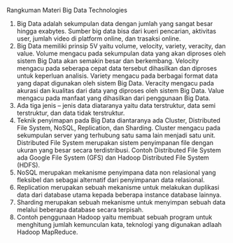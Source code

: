 Rangkuman Materi Big Data Technologies
1.	Big Data adalah sekumpulan data dengan jumlah yang sangat besar hingga exabytes. Sumber big data bisa dari kueri pencarian, aktivitas user, jumlah video di platform online, dan trasaksi online.
2.	Big Data memiliki prinsip 5V yaitu volume, velocity, variety, veracity, dan value. Volume mengacu pada sekumpulan data yang akan diproses oleh sistem Big Data akan semakin besar dan berkembang. Velocity mengacu pada seberapa cepat data tersebut dihasilkan dan diproses untuk keperluan analisis. Variety mengacu pada berbagai format data yang dapat digunakan oleh sistem Big Data. Veracity mengacu pada akurasi dan kualitas dari data yang diproses oleh sistem Big Data. Value mengacu pada manfaat yang dihasilkan dari penggunaan Big Data.
3.	Ada tiga jenis – jenis data diataranya yaitu data terstruktur, data semi terstruktur, dan data tidak terstruktur. 
4.	Teknik penyimapan pada Big Data diantaranya ada Cluster, Distributed File System, NoSQL, Replication, dan Sharding. Cluster mengacu pada sekumpulan server yang terhubung satu sama lain menjadi satu unit. Distributed File System merupakan sistem penyimpanan file dengan ukuran yang besar secara terdistribusi. Contoh Distributed File System ada Google File System (GFS) dan Hadoop Distributed File System (HDFS). 
5.	NoSQL merupakan mekanisme penyimpana data non relasional yang fleksibel dan sebagai alternatif dari penyimpanan data relasional. 
6.	Replication merupakan sebuah mekanisme untuk melakukan duplikasi data dari database utama kepada beberapa instance database lainnya.
7.	Sharding merupakan sebuah mekanisme untuk menyimpan sebuah data melalui beberapa database secara terpisah.
8.	Contoh penggunaan Hadoop yaitu membuat sebuah program untuk menghitung jumlah kemunculan kata, teknologi yang digunakan adlaah Hadoop MapReduce. 
